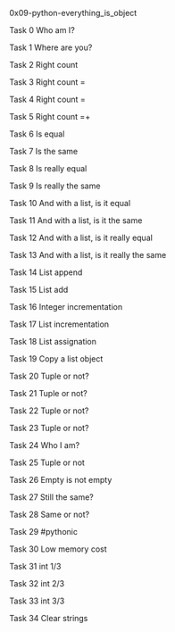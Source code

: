 0x09-python-everything_is_object


Task 0 Who am I?


Task 1 Where are you?


Task 2 Right count


Task 3 Right count =


Task 4 Right count =


Task 5 Right count =+


Task 6 Is equal


Task 7 Is the same


Task 8 Is really equal


Task 9 Is really the same


Task 10 And with a list, is it equal


Task 11 And with a list, is it the same


Task 12 And with a list, is it really equal


Task 13 And with a list, is it really the same


Task 14 List append


Task 15 List add


Task 16 Integer incrementation


Task 17 List incrementation


Task 18  List assignation


Task 19 Copy a list object


Task 20 Tuple or not?


Task 21 Tuple or not?


Task 22 Tuple or not?


Task 23 Tuple or not?


Task 24 Who I am?


Task 25 Tuple or not


Task 26 Empty is not empty


Task 27 Still the same?


Task 28 Same or not?


Task 29 #pythonic


Task 30 Low memory cost


Task 31 int 1/3


Task 32 int 2/3


Task 33 int 3/3


Task 34 Clear strings
